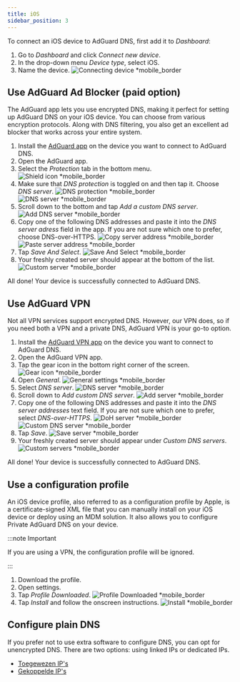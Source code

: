 ```yaml
---
title: iOS
sidebar_position: 3
---
```


To connect an iOS device to AdGuard DNS, first add it to _Dashboard_:

1. Go to _Dashboard_ and click _Connect new device_.
2. In the drop-down menu _Device type_, select iOS.
3. Name the device.
   ![Connecting device \*mobile_border](https://cdn.adtidy.org/content/kb/dns/private/new_dns/connect/ios_ab/choose_ios.png)

## Use AdGuard Ad Blocker (paid option)

The AdGuard app lets you use encrypted DNS, making it perfect for setting up AdGuard DNS on your iOS device. You can choose from various encryption protocols. Along with DNS filtering, you also get an excellent ad blocker that works across your entire system.

1. Install the [AdGuard app](https://adguard.com/adguard-ios/overview.html) on the device you want to connect to AdGuard DNS.
2. Open the AdGuard app.
3. Select the _Protection_ tab in the bottom menu.
   ![Shield icon \*mobile_border](https://cdn.adtidy.org/content/kb/dns/private/new_dns/connect/ios_ab/ios_step3.jpg)
4. Make sure that _DNS protection_ is toggled on and then tap it. Choose _DNS server_.
   ![DNS protection \*mobile_border](https://cdn.adtidy.org/content/kb/dns/private/new_dns/connect/ios_ab/ios_step4.jpg)
   ![DNS server \*mobile_border](https://cdn.adtidy.org/content/kb/dns/private/new_dns/connect/ios_ab/ios_step4_2.jpg)
5. Scroll down to the bottom and tap _Add a custom DNS server_.
   ![Add DNS server \*mobile_border](https://cdn.adtidy.org/content/kb/dns/private/new_dns/connect/ios_ab/ios_step5.jpg)
6. Copy one of the following DNS addresses and paste it into the _DNS server adress_ field in the app. If you are not sure which one to prefer, choose DNS-over-HTTPS.
   ![Copy server address \*mobile_border](https://cdn.adtidy.org/content/kb/dns/private/new_dns/connect/ios_ab/ios_step6_1.png)
   ![Paste server address \*mobile_border](https://cdn.adtidy.org/content/kb/dns/private/new_dns/connect/ios_ab/ios_step6_2.jpg)
7. Tap _Save And Select_.
   ![Save And Select \*mobile_border](https://cdn.adtidy.org/content/kb/dns/private/new_dns/connect/ios_ab/ios_step7.jpg)
8. Your freshly created server should appear at the bottom of the list.
   ![Custom server \*mobile_border](https://cdn.adtidy.org/content/kb/dns/private/new_dns/connect/ios_ab/ios_step8.jpg)

All done! Your device is successfully connected to AdGuard DNS.

## Use AdGuard VPN

Not all VPN services support encrypted DNS. However, our VPN does, so if you need both a VPN and a private DNS, AdGuard VPN is your go-to option.

1. Install the [AdGuard VPN app](https://adguard-vpn.com/ios/overview.html) on the device you want to connect to AdGuard DNS.
2. Open the AdGuard VPN app.
3. Tap the gear icon in the bottom right corner of the screen.
   ![Gear icon \*mobile_border](https://cdn.adtidy.org/content/kb/dns/private/new_dns/connect/ios_vpn/ios_step3.jpg)
4. Open _General_.
   ![General settings \*mobile_border](https://cdn.adtidy.org/content/kb/dns/private/new_dns/connect/ios_vpn/ios_step4.jpg)
5. Select _DNS server_.
   ![DNS server \*mobile_border](https://cdn.adtidy.org/content/kb/dns/private/new_dns/connect/ios_vpn/ios_step5.png)
6. Scroll down to _Add custom DNS server_.
   ![Add server \*mobile_border](https://cdn.adtidy.org/content/kb/dns/private/new_dns/connect/ios_vpn/ios_step6.png)
7. Copy one of the following DNS addresses and paste it into the _DNS server addresses_ text field. If you are not sure which one to prefer, select _DNS-over-HTTPS_.
   ![DoH server \*mobile_border](https://cdn.adtidy.org/content/kb/dns/private/new_dns/connect/ios_vpn/ios_step7_1.png)
   ![Custom DNS server \*mobile_border](https://cdn.adtidy.org/content/kb/dns/private/new_dns/connect/ios_vpn/ios_step7_2.jpg)
8. Tap _Save_.
   ![Save server \*mobile_border](https://cdn.adtidy.org/content/kb/dns/private/new_dns/connect/ios_vpn/ios_step8.jpg)
9. Your freshly created server should appear under _Custom DNS servers_.
   ![Custom servers \*mobile_border](https://cdn.adtidy.org/content/kb/dns/private/new_dns/connect/ios_vpn/ios_step9.png)

All done! Your device is successfully connected to AdGuard DNS.

## Use a configuration profile

An iOS device profile, also referred to as a configuration profile by Apple, is a certificate-signed XML file that you can manually install on your iOS device or deploy using an MDM solution. It also allows you to configure Private AdGuard DNS on your device.

:::note Important

If you are using a VPN, the configuration profile will be ignored.

:::

1. Download the profile.
2. Open settings.
3. Tap _Profile Downloaded_.
   ![Profile Downloaded \*mobile_border](https://cdn.adtidy.org/content/kb/dns/private/new_dns/connect/ios_manual/manual_step3.png)
4. Tap _Install_ and follow the onscreen instructions.
   ![Install \*mobile_border](https://cdn.adtidy.org/content/kb/dns/private/new_dns/connect/ios_manual/manual_step4.png)

## Configure plain DNS

If you prefer not to use extra software to configure DNS, you can opt for unencrypted DNS. There are two options: using linked IPs or dedicated IPs.

 - [Toegewezen IP's](/private-dns/connect-devices/other-options/dedicated-ip.md)
 - [Gekoppelde IP's](/private-dns/connect-devices/other-options/linked-ip.md)
